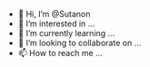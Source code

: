 - 👋 Hi, I’m @Sutanon
- 👀 I’m interested in ...
- 🌱 I’m currently learning ...
- 💞️ I’m looking to collaborate on ...
- 📫 How to reach me ...

<!---
Sutanon/Sutanon is a ✨ special ✨ repository because its `README.md` (this file) appears on your GitHub profile.
You can click the Preview link to take a look at your changes.
--->
